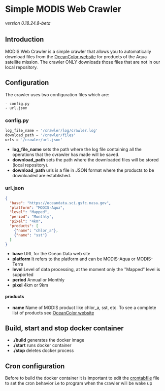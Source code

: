 # Simple MODIS Web Crawler
###### version 0.18.24.8-beta

## Introduction

MODIS Web Crawler is a simple crawler that allows you to automatically download files from the [OceanColor website](https://oceancolor.gsfc.nasa.gov/) for products of the Aqua satellite mission. The crawler ONLY downloads those files that are not in our local repository.

## Configuration

The crawler uses two configuration files which are:

```
- config.py
- url.json
```

### config.py

```python
log_file_name = '/crawler/log/crawler.log'
download_path = '/crawler/files'
urls = '/crawler/url.json'
```
- **log_file_name** sets the path where the log file containing all the operations that the cvrawler has made will be saved.
- **download_path** sets the path where the downloaded files will be stored (local repository).
- **download_path** urls is a file in JSON format where the products to be downloaded are established.

### url.json
```json
{
  "base": "https://oceandata.sci.gsfc.nasa.gov",
  "platform": "MODIS-Aqua",
  "level": "Mapped",
  "period": "Monthly",
  "pixel": "4km",
  "products": [
    {"name": "chlor_a"},
    {"name": "sst"}
  ]
}
```

- **base** URL for the Ocean Data web site
- **platform** It refers to the platform and can be MODIS-Aqua or MODIS-Terra
- **level** Level of data processing, at the moment only the "Mapped" level is supported
- **period** Annual or Monthly
- **pixel** 4km or 9km

#### products
- **name** Name of MODIS product like chlor_a, sst, etc. To see a complete list of products see [OceanColor website](https://oceancolor.gsfc.nasa.gov/)

## Build, start and stop docker container

- **./build** generates the docker image
- **./start** runs docker container
- **./stop** deletes docker process

## Cron configuration

Before to build the docker container it is important to edit the [crontabfile](crontabfile) file to set the cron behavior i.e to program when the crawler will be wake up
